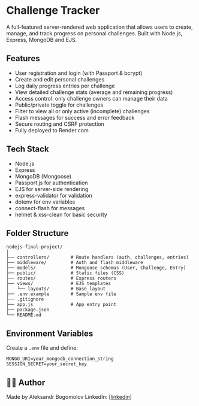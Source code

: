 # Challenge Tracker

A full-featured server-rendered web application that allows users to create, manage, and track progress on personal challenges. Built with Node.js, Express, MongoDB and EJS.

## Features

- User registration and login (with Passport & bcrypt)
- Create and edit personal challenges
- Log daily progress entries per challenge
- View detailed challenge stats (average and remaining progress)
- Access control: only challenge owners can manage their data
- Public/private toggle for challenges
- Filter to view all or only active (incomplete) challenges
- Flash messages for success and error feedback
- Secure routing and CSRF protection
- Fully deployed to Render.com

## Tech Stack

- Node.js
- Express
- MongoDB (Mongoose)
- Passport.js for authentication
- EJS for server-side rendering
- express-validator for validation
- dotenv for env variables
- connect-flash for messages
- helmet & xss-clean for basic security

## Folder Structure

```
nodejs-final-project/
│
├── controllers/        # Route handlers (auth, challenges, entries)
├── middleware/         # Auth and flash middleware
├── models/             # Mongoose schemas (User, Challenge, Entry)
├── public/             # Static files (CSS)
├── routes/             # Express routers
├── views/              # EJS templates
│   └── layouts/        # Base layout
├── .env.example        # Sample env file
├── .gitignore
├── app.js              # App entry point
├── package.json
└── README.md
```

## Environment Variables

Create a `.env` file and define:

```
MONGO_URI=your_mongodb_connection_string
SESSION_SECRET=your_secret_key
```

## 🙋‍♀️ Author

Made by Aleksandr Bogomolov
LinkedIn: [\[linkedin\]](https://www.linkedin.com/in/1alexbogomolov/)
